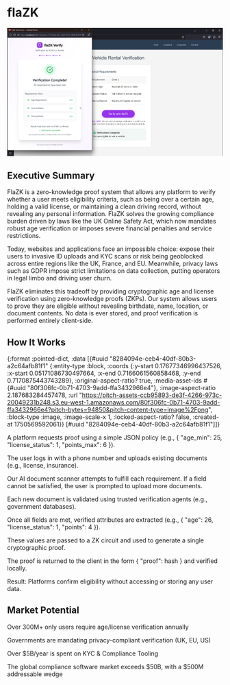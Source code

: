 # flaZK

![alt text](image.png)

## Executive Summary

FlaZK is a zero-knowledge proof system that allows any platform to verify whether a user meets eligibility criteria, such as being over a certain age, holding a valid license, or maintaining a clean driving record, without revealing any personal information. FlaZK solves the growing compliance burden driven by laws like the UK Online Safety Act, which now mandates robust age verification or imposes severe financial penalties and service restrictions.

Today, websites and applications face an impossible choice: expose their users to invasive ID uploads and KYC scans or risk being geoblocked across entire regions like the UK, France, and EU. Meanwhile, privacy laws such as GDPR impose strict limitations on data collection, putting operators in legal limbo and driving user churn.

FlaZK eliminates this tradeoff by providing cryptographic age and license verification using zero-knowledge proofs (ZKPs). Our system allows users to prove they are eligible without revealing birthdate, name, location, or document contents. No data is ever stored, and proof verification is performed entirely client-side.

## How It Works

{:format :pointed-dict, :data [{#uuid "8284094e-ceb4-40df-80b3-a2c64afb81f1" {:entity-type :block, :coords {:y-start 0.17677346996437526, :x-start 0.05171086730497664, :x-end 0.7166061560858468, :y-end 0.7170875443743289}, :original-aspect-ratio? true, :media-asset-ids #{#uuid "80f306fc-0b71-4703-9add-ffa3432966e4"}, :image-aspect-ratio 2.187683284457478, :url "https://pitch-assets-ccb95893-de3f-4266-973c-20049231b248.s3.eu-west-1.amazonaws.com/80f306fc-0b71-4703-9add-ffa3432966e4?pitch-bytes=94850&pitch-content-type=image%2Fpng", :block-type :image, :image-scale-x 1, :locked-aspect-ratio? false, :created-at 1750569592061}} [#uuid "8284094e-ceb4-40df-80b3-a2c64afb81f1"]]}

A platform requests proof using a simple JSON policy (e.g., { "age_min": 25, "license_status": 1, "points_max": 6 }).

The user logs in with a phone number and uploads existing documents (e.g., license, insurance).

Our AI document scanner attempts to fulfill each requirement. If a field cannot be satisfied, the user is prompted to upload more documents.

Each new document is validated using trusted verification agents (e.g., government databases).

Once all fields are met, verified attributes are extracted (e.g., { "age": 26, "license_status": 1, "points": 4 }).

These values are passed to a ZK circuit and used to generate a single cryptographic proof.

The proof is returned to the client in the form { "proof": hash } and verified locally.

Result: Platforms confirm eligibility without accessing or storing any user data.

## Market Potential

Over 300M+ only users require age/license verification annually

Governments are mandating privacy-compliant verification (UK, EU, US)

Over $5B/year is spent on KYC & Compliance Tooling

The global compliance software market exceeds $50B, with a $500M addressable wedge
